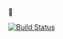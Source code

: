 :green_book:

[![Build Status](https://travis-ci.com/DerekHill/edfu.svg?branch=master)](https://travis-ci.com/DerekHill/edfu)

